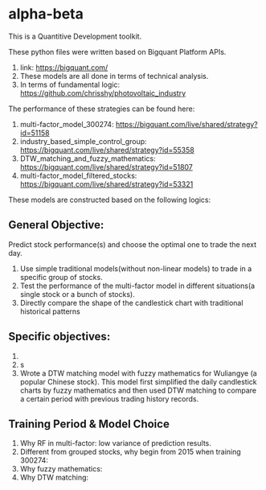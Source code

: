 # alpha-beta

This is a Quantitive Development toolkit.

These python files were written based on Bigquant Platform APIs.
1. link: https://bigquant.com/
2. These models are all done in terms of technical analysis. 
3. In terms of fundamental logic: https://github.com/chrisshy/photovoltaic_industry

The performance of these strategies can be found here:
1. multi-factor_model_300274: https://bigquant.com/live/shared/strategy?id=51158
2. industry_based_simple_control_group: https://bigquant.com/live/shared/strategy?id=55358
3. DTW_matching_and_fuzzy_mathematics: https://bigquant.com/live/shared/strategy?id=51807
4. multi-factor_model_filtered_stocks: https://bigquant.com/live/shared/strategy?id=53321

These models are constructed based on the following logics:
## General Objective: 
Predict stock performance(s) and choose the optimal one to trade the next day.
1. Use simple traditional models(without non-linear models) to trade in a specific group of stocks.
2. Test the performance of the multi-factor model in different situations(a single stock or a bunch of stocks).
3. Directly compare the shape of the candlestick chart with traditional historical patterns 

## Specific objectives: 
1. 
2. s
3. Wrote a DTW matching model with fuzzy mathematics for Wuliangye (a popular Chinese stock). This model first simplified the daily candlestick charts by fuzzy mathematics and then used DTW matching to compare a certain period with previous trading history records. 


## Training Period & Model Choice
1. Why RF in multi-factor: low variance of prediction results.
2. Different from grouped stocks, why begin from 2015 when training 300274: 
3. Why fuzzy mathematics: 
4. Why DTW matching:
